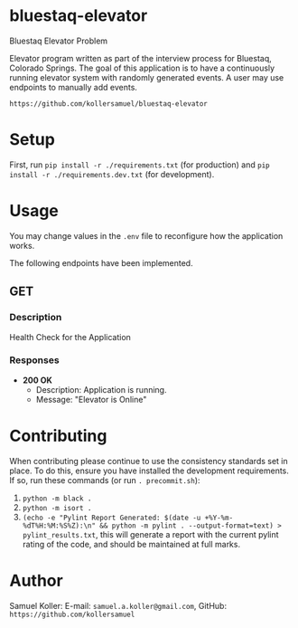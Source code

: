 # bluestaq-elevator

Bluestaq Elevator Problem

Elevator program written as part of the interview process for Bluestaq, Colorado Springs. The goal of this application is to have a continuously running elevator system with randomly generated events. A user may use endpoints to manually add events.

`https://github.com/kollersamuel/bluestaq-elevator`

# Setup

First, run `pip install -r ./requirements.txt` (for production) and `pip install -r ./requirements.dev.txt` (for development).

# Usage

You may change values in the `.env` file to reconfigure how the application works.

The following endpoints have been implemented.

## GET

### Description

Health Check for the Application

### Responses

- **200 OK**
  - Description: Application is running.
  - Message: "Elevator is Online"

# Contributing

When contributing please continue to use the consistency standards set in place. To do this, ensure you have installed the development requirements. If so, run these commands (or run `. precommit.sh`):

1. `python -m black .`
2. `python -m isort .`
3. `(echo -e "Pylint Report Generated: $(date -u +%Y-%m-%dT%H:%M:%S%Z):\n" && python -m pylint . --output-format=text) > pylint_results.txt`, this will generate a report with the current pylint rating of the code, and should be maintained at full marks.

# Author

Samuel Koller: E-mail: `samuel.a.koller@gmail.com`, GitHub: `https://github.com/kollersamuel`
